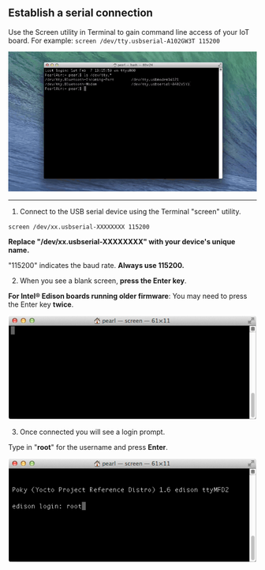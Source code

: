 ## Establish a serial connection

Use the Screen utility in Terminal to gain command line access of your IoT board. For example: `screen /dev/tty.usbserial-A102GW3T 115200`

![Animated gif: using Screen utility to connect to IoT board](images_mac/screen_connection-animated.gif)

---

1. Connect to the USB serial device using the Terminal "screen" utility. 

  ```
  screen /dev/xx.usbserial-XXXXXXXX 115200
  ```

  **Replace "/dev/xx.usbserial-XXXXXXXX" with your device's unique name.** 

  "115200" indicates the baud rate. **Always use 115200.**

2. When you see a blank screen, **press the Enter key**.
 
  **For Intel® Edison boards running older firmware**: You may need to press the Enter key **twice**.

  ![blank screen](images_mac/screen-blank_screen.png)

3. Once connected you will see a login prompt. 

  Type in "**root**" for the username and press **Enter**.

  ![login as "root"](images_mac/screen-login_root.png)

